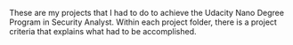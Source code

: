 These are my projects that I had to do to achieve the Udacity Nano Degree Program in Security Analyst.  Within each project folder, there is a project criteria that explains what had to be accomplished.
